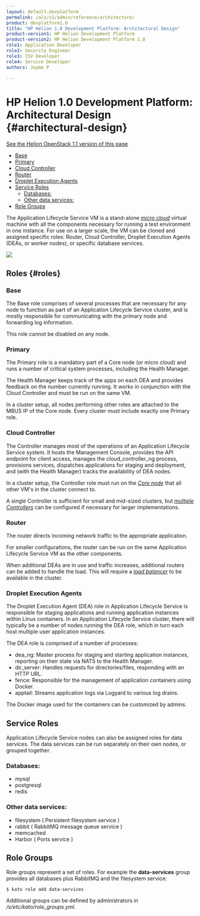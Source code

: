 ```yaml
---
layout: default-devplatform
permalink: /als/v1/admin/reference/architecture/
product: devplatform1.0
title: "HP Helion 1.0 Development Platform: Architectural Design"
product-version1: HP Helion Development Platform
product-version2: HP Helion Development Platform 1.0
role1: Application Developer
role2: Security Engineer
role3: ISV Developer 
role4: Service Developer
authors: Jayme P

---
```

<!--PUBLISHED-->

# HP Helion 1.0 Development Platform: Architectural Design {#architectural-design}
[See the Helion OpenStack 1.1 version of this page](/helion/devplatform/1.1/als/admin/reference/architecture/)

-   [Base](#base)
-   [Primary](#primary)
-   [Cloud Controller](#cloud-controller)
-   [Router](#router)
-   [Droplet Execution Agents](#droplet-execution-agents)
-   [Service Roles](#service-roles)
    -   [Databases:](#databases)
    -   [Other data services:](#other-data-services)
-   [Role Groups](#role-groups)

The Application Lifecycle Service VM is a stand-alone [*micro
cloud*](/als/v1/user/reference/glossary/#term-micro-cloud) virtual
machine with all the components necessary for running a test environment
in one instance. For use on a larger scale, the VM can be cloned and
assigned specific roles: Router, Cloud Controller, Droplet Execution
Agents (DEAs, or worker nodes), or specific database services.

<img src="/content/documentation/devplatform/helion/images/helion-architecture-diagram.png" />

## Roles {#roles}


### Base[](#base "Permalink to this headline")

The Base role comprises of several processes that are necessary for any
node to function as part of an Application Lifecycle Service cluster, and is mostly
responsible for communicating with the primary node and forwarding log
information.

This role cannot be disabled on any node.

### Primary[](#primary "Permalink to this headline")

The Primary role is a mandatory part of a Core node (or micro cloud) and
runs a number of critical system processes, including the Health
Manager.

The Health Manager keeps track of the apps on each DEA and provides
feedback on the number currently running. It works in conjunction with
the Cloud Controller and must be run on the same VM.

In a cluster setup, all nodes performing other roles are attached to the
MBUS IP of the Core node. Every cluster must include exactly one Primary
role.

### Cloud Controller[](#cloud-controller "Permalink to this headline")

The Controller manages most of the operations of an Application Lifecycle Service system. It
hosts the Management Console, provides the API endpoint for client
access, manages the cloud\_controller\_ng process, provisions services,
dispatches applications for staging and deployment, and (with the Health
Manager) tracks the availability of DEA nodes.

In a cluster setup, the Controller role must run on the [*Core
node*](/als/v1/admin/cluster/#server-cluster-core-node) that all other
VM's in the cluster connect to.

A single Controller is sufficient for small and mid-sized clusters, but
[*multiple
Controllers*](/als/v1/admin/cluster/#cluster-multi-controllers) can be
configured if necessary for larger implementations.

### Router[](#router "Permalink to this headline")

The router directs incoming network traffic to the appropriate
application.

For smaller configurations, the router can be run on the same Application Lifecycle Service
VM as the other components.

When additional DEAs are in use and traffic increases, additional
routers can be added to handle the load. This will require a [*load
balancer*](/als/v1/admin/cluster/#cluster-load-balancer) to be available
in the cluster.

### Droplet Execution Agents[](#droplet-execution-agents "Permalink to this headline")

The Droplet Execution Agent (DEA) role in Application Lifecycle Service is responsible for
staging applications and running application instances within Linux
containers. In an Application Lifecycle Service cluster, there will typically be a number of
nodes running the DEA role, which in turn each host multiple user
application instances.

The DEA role is comprised of a number of processes:

-   dea\_ng: Master process for staging and starting application instances, reporting on their state via NATS to the Health Manager.
-   dir\_server: Handles requests for directories/files, responding with an HTTP URL.
-   fence: Responsible for the management of application containers using Docker.
-   apptail: Streams application logs via Logyard to various log drains.

The Docker image used for the containers can be customized by admins.

Service Roles[](#service-roles "Permalink to this headline")
-------------------------------------------------------------

Application Lifecycle Service nodes can also be assigned roles for data services. The data
services can be run separately on their own nodes, or grouped together.

### Databases:[](#databases "Permalink to this headline")

-   mysql
-   postgresql
-   redis

### Other data services:[](#other-data-services "Permalink to this headline")

-   filesystem ( Persistent filesystem service )
-   rabbit ( RabbitMQ message queue service )
-   memcached
-   Harbor ( Ports service )

Role Groups[](#role-groups "Permalink to this headline")
---------------------------------------------------------

Role groups represent a set of roles. For example the **data-services**
group provides all databases plus RabbitMQ and the filesystem service:

    $ kato role add data-services

Additional groups can be defined by administrators in
*/s/etc/kato/role\_groups.yml*.
